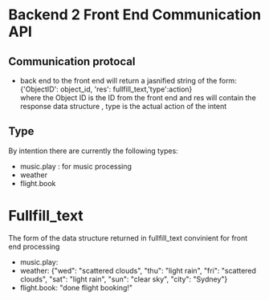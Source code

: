 # Backend 2 Front End Communication API

## Communication protocal
* back end to the front end will return a jasnified string of the form: <br/>
 {'ObjectID': object_id, 'res': fullfill_text,'type':action}   <br/>
where the Object ID is the ID from the front end and res will contain the response data structure , type is the actual action of the intent

## Type
By intention there are currently the following types:
* music.play : for music processing
* weather
* flight.book

# Fullfill_text
The form of the data structure returned in fullfill_text convinient for front end processing
* music.play: 
* weather: {"wed": "scattered clouds", "thu": "light rain", "fri": "scattered clouds", "sat": "light rain", "sun": "clear sky", "city": "Sydney"}
* flight.book: "done flight booking!"
